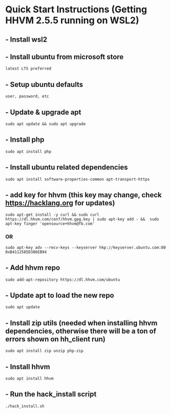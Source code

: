 # Quick Start Instructions (Getting HHVM 2.5.5 running on WSL2)

## - Install wsl2
## - Install ubuntu from microsoft store
`latest LTS preferred`

## - Setup ubuntu defaults
`user, password, etc`

## - Update & upgrade apt
`sudo apt update && sudo apt upgrade`

## - Install php
`sudo apt install php`

## - Install ubuntu related dependencies
`sudo apt install software-properties-common apt-transport-https`

## - add key for hhvm (this key may change, check https://hacklang.org for updates)
`sudo apt-get install -y curl && sudo curl https://dl.hhvm.com/conf/hhvm.gpg.key | sudo apt-key add - &&  sudo apt-key finger 'opensource+hhvm@fb.com'`
### OR
`sudo apt-key adv --recv-keys --keyserver hkp://keyserver.ubuntu.com:80 0xB4112585D386EB94`

## - Add hhvm repo
`sudo add-apt-repository https://dl.hhvm.com/ubuntu`

## - Update apt to load the new repo
`sudo apt update`

## - Install zip utils (needed when installing hhvm dependencies, otherwise there will be a ton of errors shown on hh_client run)
`sudo apt install zip unzip php-zip`

## - Install hhvm
`sudo apt install hhvm`

## - Run the hack_install script
`./hack_install.sh`